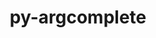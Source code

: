 ---
title: "py-argcomplete"
layout: cache
categories: [package, develop]
meta: {"compilers": ["apple-clang@=16.0.0", "gcc@=10.5.0", "gcc@=13.3.0"], "num_specs": 22, "num_specs_by_stack": {"developer-tools-aarch64-linux-gnu": 7, "developer-tools-darwin": 8, "developer-tools-x86_64_v3-linux-gnu": 7, "root": 22}, "oss": ["centos7", "rhel8", "sequoia"], "platforms": ["darwin", "linux"], "stacks": ["developer-tools-aarch64-linux-gnu", "developer-tools-darwin", "developer-tools-x86_64_v3-linux-gnu", "root"], "targets": ["aarch64", "x86_64_v3"], "versions": ["3.5.0"]}
spec_details: [{"compiler": "apple-clang@=16.0.0", "hash": "2pfwiu663rableqkrlstqwz32vmsamne", "os": "sequoia", "platform": "darwin", "size": "-", "stacks": ["developer-tools-darwin", "root"], "target": "aarch64", "variants": ["build_system=python_pip"], "versions": ["3.5.0"]}, {"compiler": "gcc@=13.3.0", "hash": "3korqflnwzkiyksk76vevocvrie32ewi", "os": "rhel8", "platform": "linux", "size": "-", "stacks": ["developer-tools-aarch64-linux-gnu", "root"], "target": "aarch64", "variants": ["build_system=python_pip"], "versions": ["3.5.0"]}, {"compiler": "apple-clang@=16.0.0", "hash": "5uo3aigmpylvpkuh2aw4pltxw4244cdl", "os": "sequoia", "platform": "darwin", "size": "-", "stacks": ["developer-tools-darwin", "root"], "target": "aarch64", "variants": ["build_system=python_pip"], "versions": ["3.5.0"]}, {"compiler": "gcc@=13.3.0", "hash": "73bfq3tst3fbjmew3dtva7r4ija4yxkt", "os": "rhel8", "platform": "linux", "size": "-", "stacks": ["developer-tools-aarch64-linux-gnu", "root"], "target": "aarch64", "variants": ["build_system=python_pip"], "versions": ["3.5.0"]}, {"compiler": "gcc@=10.5.0", "hash": "aw6sshezkeprkoyjj4yrga6afpesow7h", "os": "centos7", "platform": "linux", "size": "-", "stacks": ["developer-tools-x86_64_v3-linux-gnu", "root"], "target": "x86_64_v3", "variants": ["build_system=python_pip"], "versions": ["3.5.0"]}, {"compiler": "gcc@=10.5.0", "hash": "b4pp6elqtcezidakc4qf5gvdrh7bqc2l", "os": "centos7", "platform": "linux", "size": "-", "stacks": ["developer-tools-x86_64_v3-linux-gnu", "root"], "target": "x86_64_v3", "variants": ["build_system=python_pip"], "versions": ["3.5.0"]}, {"compiler": "gcc@=10.5.0", "hash": "eyvh335hn7gm3ybgn4q5pzsakoghqrs7", "os": "centos7", "platform": "linux", "size": "-", "stacks": ["developer-tools-x86_64_v3-linux-gnu", "root"], "target": "x86_64_v3", "variants": ["build_system=python_pip"], "versions": ["3.5.0"]}, {"compiler": "gcc@=13.3.0", "hash": "gt3hz2gkkhpv5pnf3qoomn67pwfovbtc", "os": "rhel8", "platform": "linux", "size": "-", "stacks": ["developer-tools-aarch64-linux-gnu", "root"], "target": "aarch64", "variants": ["build_system=python_pip"], "versions": ["3.5.0"]}, {"compiler": "gcc@=10.5.0", "hash": "np2fa7zxm33vytdnlf6qo4jtn2zavlhe", "os": "centos7", "platform": "linux", "size": "-", "stacks": ["developer-tools-x86_64_v3-linux-gnu", "root"], "target": "x86_64_v3", "variants": ["build_system=python_pip"], "versions": ["3.5.0"]}, {"compiler": "gcc@=10.5.0", "hash": "ofstwygruq53ebhmxjs3otrrw2xkwq4b", "os": "centos7", "platform": "linux", "size": "-", "stacks": ["developer-tools-x86_64_v3-linux-gnu", "root"], "target": "x86_64_v3", "variants": ["build_system=python_pip"], "versions": ["3.5.0"]}, {"compiler": "apple-clang@=16.0.0", "hash": "pq3tic42i3bycegrswoevbgxhewoaigv", "os": "sequoia", "platform": "darwin", "size": "-", "stacks": ["developer-tools-darwin", "root"], "target": "aarch64", "variants": ["build_system=python_pip"], "versions": ["3.5.0"]}, {"compiler": "gcc@=13.3.0", "hash": "q6xdkicf5fsaqi4ayswehlh5aksv7g2s", "os": "rhel8", "platform": "linux", "size": "-", "stacks": ["developer-tools-aarch64-linux-gnu", "root"], "target": "aarch64", "variants": ["build_system=python_pip"], "versions": ["3.5.0"]}, {"compiler": "apple-clang@=16.0.0", "hash": "qzm2rn7mrxdfn65r26fewxxtkqr55x5q", "os": "sequoia", "platform": "darwin", "size": "-", "stacks": ["developer-tools-darwin", "root"], "target": "aarch64", "variants": ["build_system=python_pip"], "versions": ["3.5.0"]}, {"compiler": "apple-clang@=16.0.0", "hash": "smhfgdxk5ihjkmto3gjzptakyfqmfh6p", "os": "sequoia", "platform": "darwin", "size": "-", "stacks": ["developer-tools-darwin", "root"], "target": "aarch64", "variants": ["build_system=python_pip"], "versions": ["3.5.0"]}, {"compiler": "gcc@=13.3.0", "hash": "snhqsdyg76fo5mslv2eho3bqoilbrtsp", "os": "rhel8", "platform": "linux", "size": "-", "stacks": ["developer-tools-aarch64-linux-gnu", "root"], "target": "aarch64", "variants": ["build_system=python_pip"], "versions": ["3.5.0"]}, {"compiler": "gcc@=13.3.0", "hash": "todau65qe6rvk6uq6hrhcscrgqsrgyyt", "os": "rhel8", "platform": "linux", "size": "-", "stacks": ["developer-tools-aarch64-linux-gnu", "root"], "target": "aarch64", "variants": ["build_system=python_pip"], "versions": ["3.5.0"]}, {"compiler": "gcc@=10.5.0", "hash": "trtk6hpv553x5qly6fniqpczfkqmtbvz", "os": "centos7", "platform": "linux", "size": "-", "stacks": ["developer-tools-x86_64_v3-linux-gnu", "root"], "target": "x86_64_v3", "variants": ["build_system=python_pip"], "versions": ["3.5.0"]}, {"compiler": "gcc@=13.3.0", "hash": "x73ycxqmuivg5yztqktom7je27llfckf", "os": "rhel8", "platform": "linux", "size": "-", "stacks": ["developer-tools-aarch64-linux-gnu", "root"], "target": "aarch64", "variants": ["build_system=python_pip"], "versions": ["3.5.0"]}, {"compiler": "apple-clang@=16.0.0", "hash": "xnxqqvlybzxhypfwewgt6gh5iz5ydoky", "os": "sequoia", "platform": "darwin", "size": "-", "stacks": ["developer-tools-darwin", "root"], "target": "aarch64", "variants": ["build_system=python_pip"], "versions": ["3.5.0"]}, {"compiler": "apple-clang@=16.0.0", "hash": "xuetnhne7b6ieqvs4x4d65t3hwtj7weg", "os": "sequoia", "platform": "darwin", "size": "-", "stacks": ["developer-tools-darwin", "root"], "target": "aarch64", "variants": ["build_system=python_pip"], "versions": ["3.5.0"]}, {"compiler": "gcc@=10.5.0", "hash": "xuo63zrplmdpptvevxk5grc5mknakwgu", "os": "centos7", "platform": "linux", "size": "-", "stacks": ["developer-tools-x86_64_v3-linux-gnu", "root"], "target": "x86_64_v3", "variants": ["build_system=python_pip"], "versions": ["3.5.0"]}, {"compiler": "apple-clang@=16.0.0", "hash": "yl2vw6i5sapcudngd72zblyw7kw2u7yh", "os": "sequoia", "platform": "darwin", "size": "-", "stacks": ["developer-tools-darwin", "root"], "target": "aarch64", "variants": ["build_system=python_pip"], "versions": ["3.5.0"]}]
---